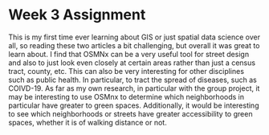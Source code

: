 # Week 3 Assignment 

This is my first time ever learning about GIS or just spatial data science over all, so reading these two articles a bit challenging, but overall it was great to 
learn about. I find that OSMNx can be a very useful tool for street design and also to just look even closely at certain areas rather than just a census tract, 
county, etc. This can also be very interesting for other disciplines such as public health. In particular, to tract the spread of diseases, such as COIVD-19. As 
far as my own research, in particular with the group project, it may be interesting to use OSMnx to determine which neighborhoods in particular have greater 
to green spaces. Additionally, it would be interesting to see which neighborhoods or streets have greater accessibility to green spaces, whether it is of walking
distance or not. 
